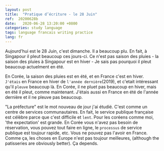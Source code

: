 ```yaml
---
layout: post
title:  "Pratique d’écriture - le 28 Juin"
ref:  20200628b
date:   2020-06-28 13:20:00 +0800
categories: study language
tags: language francais writing practice
lang: fr
---
```


Aujourd'hui est le 28 Juin, c'est dimanche. Il a beaucoup plu. En fait, à Singapour il pleut beaucoup ces jours-ci.  Ce n'est pas saison des pluies - la saison des pluies à Singapour est en hiver - Je sais pas pourquoi il pleut beaucoup actuelment en été.

En Corée, la saison des pluies est en été, et en France c'est en hiver. `J'étais` en France en hiver de `l'année dernière`(2019), et c'etait intéressant qu'il `pleuve` beaucoup là. En Corée, il ne pluet pas beaucoup en hiver, mais en été il pleut, comme maintenant. J'étais aussi en France en été de l'année dernière et il ne pleuve pas beaucoup.

"La préfecture" est le mot nouveau de jour j'ai étudié. C'est comme un centre de services communautaires. En fait, le service publique française est célèbre parce que c'est difficile et `lent`. Pour les coréens comme moi, 'the expectation' est grande. En Corée vous n'avez pas besoin de réservation, vous pouvez tout faire en ligne, le `processus` de service publique est toujour rapide, etc. Vous ne pouvez pas l'avoir en France. Comme ça, les choses en Europe n'est pas toujour meilleures, (although the patisseries are obviously better). Ça depends.